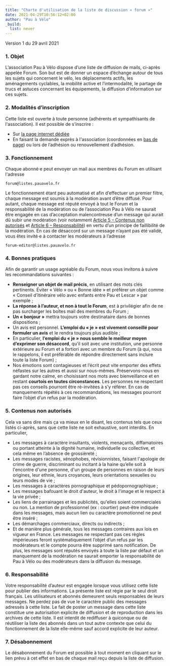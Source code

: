 ```yaml
---
title: "Charte d'utilisation de la liste de discussion « forum »"
date: 2021-04-29T10:56:12+02:00
author: "Pau à Vélo"
_build: 
  list: never
---
```

Version 1 du 29 avril 2021


### 1. Objet

L’association Pau à Vélo dispose d’une liste de diffusion de mails, ci-après appelée Forum. Son but est de donner un espace d’échange autour de tous les sujets qui concernent le vélo, les déplacements actifs, les aménagements cyclables, la mobilité active et l’intermodalité, le partage de trucs et astuces concernant les équipements, la diffusion d’information sur ces sujets.


### 2. Modalités d’inscription

Cette liste est ouverte à toute personne (adhérents et sympathisants de l'association). Il est possible de s’inscrire :
- Sur [la page internet dédiée](https://adhesions.pauavelo.fr/abonnements/nouveau?abonnement[forum]=true)
- En faisant la demande exprès à l'association (coordonnées en [bas de page](#footer)) ou lors de l’adhésion ou renouvellement d’adhésion.


### 3. Fonctionnement

Chaque abonné·e peut envoyer un mail aux membres du Forum en utilisant l'adresse
```
forum@listes.pauavelo.fr
```
Le fonctionnement étant peu automatisé et afin d’effectuer un premier filtre, chaque message est soumis à la modération avant d’être diffusé. Pour autant, chaque message est réputé envoyé à tout le Forum et la responsabilité de la modération ou de l’association Pau à Vélo ne saurait être engagée en cas d’acceptation malencontreuse d’un message qui aurait dû subir une modération (voir notamment [Article 5 – Contenus non autorisés](#5-contenus-non-autoris%C3%A9s) et [Article 6 – Responsabilité](#6-responsabilité)) en vertu d’un principe de faillibilité de la modération. En cas de désaccord sur un message n’ayant pas été validé, vous êtes invité·e à contacter les modérateurs à l’adresse 

```
forum-editor@listes.pauavelo.fr
```

### 4. Bonnes pratiques

Afin de garantir un usage agréable du Forum, nous vous invitons à suivre les recommandations suivantes :
- **Renseigner un objet de mail précis**, en utilisant des mots clés pertinents. Éviter « Vélo » ou « Bonne idée » et préférer un objet comme « Conseil d’itinéraire vélo avec enfants entre Pau et Lescar » par exemple ;
- **La réponse à l’auteur, et non à tout le Forum**, est à privilégier afin de ne pas surcharger les boîtes mail des membres du Forum ;
- **Un « bonjour »** mettra toujours votre destinataire dans de bonnes dispositions ;
- Un avis est personnel. **L’emploi du « je » est vivement conseillé pour formuler un avis** et le rendra toujours plus audible ;
- En particulier, **l’emploi du « je » nous semble le meilleur moyen d’exprimer son désaccord**, qu’il soit avec une institution, une personne extérieure au Forum et a fortiori avec un membre du Forum (à qui, nous le rappelons, il est préférable de répondre directement sans inclure toute la liste Forum) ;
- Nos émotions sont contagieuses et l’écrit peut vite emporter des effets néfastes sur les autres et aussi sur nous-mêmes. Préservons-nous en gardant notre calme, en choisissant nos mots avec bienveillance et en restant **courtois en toutes circonstances**.
Les personnes ne respectant pas ces conseils pourront être ré-invitées à s’y référer. En cas de manquements répétés à ces recommandations, les messages pourront faire l’objet d’un refus par la modération.


### 5. Contenus non autorisés

Cela va sans dire mais ça va mieux en le disant, les contenus tels que ceux listés ci-après, sans que cette liste ne soit exhaustive, sont interdits. En particulier, 
- Les messages à caractère insultants, violents, menaçants, diffamatoires ou portant atteinte à la dignité humaine, individuelle ou collective, et cela même en l’absence de grossièreté ;
- Les messages racistes, xénophobes, révisionnistes, faisant l'apologie de crime de guerre, discriminant ou incitant à la haine qu’elle soit à l'encontre d'une personne, d'un groupe de personnes en raison de leurs origines, leur ethnie, leurs croyances, leurs orientations sexuelles ou leurs modes de vie ;
- Les messages à caractères pornographique et pédopornographique ;
- Les messages bafouant le droit d'auteur, le droit à l'image et le respect à la vie privée ;
- Les liens de parrainages et les publicités, qu'elles soient commerciales ou non. La mention de professionnel (ex : courtier) peut-être indiquée dans les messages, mais aucun lien ou caractère promotionnel ne peut être inséré ;
- Les démarchages commerciaux, directs ou indirects ;
- Et de manière plus générale, tous les messages contraires aux lois en vigueur en France.
Les messages ne respectant pas ces règles impérieuses feront systématiquement l’objet d’un refus par les modérateurs et le compte pourra être supprimé sans notification. De plus, les messages sont réputés envoyés à toute la liste par défaut et un manquement de la modération ne saurait emporter la responsabilité de Pau à Vélo ou des modérateurs dans la diffusion du message.


### 6. Responsabilité

Votre responsabilité d’auteur est engagée lorsque vous utilisez cette liste pour publier des informations. La présente liste est régie par le seul droit français. Les utilisateurs et abonnés demeurent seuls responsables de leurs messages. Ne perdez pas de vue le caractère public des messages adressés à cette liste. Le fait de poster un message dans cette liste constitue une autorisation explicite de diffusion et de reproduction dans les archives de cette liste. Il est interdit de rediffuser à quiconque ou de réutiliser la liste des abonnés dans un tout autre contexte que celui du fonctionnement de la liste elle-même sauf accord explicite de leur auteur.


### 7. Désabonnement

Le désabonnement du Forum est possible à tout moment en cliquant sur le lien prévu à cet effet en bas de chaque mail reçu depuis la liste de diffusion.
